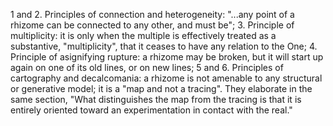 
1 and 2. Principles of connection and heterogeneity: "...any point of a rhizome can be connected to any other, and must be";
3. Principle of multiplicity: it is only when the multiple is effectively treated as a substantive, "multiplicity", that it ceases to have any relation to the One;
4. Principle of asignifying rupture: a rhizome may be broken, but it will start up again on one of its old lines, or on new lines;
5 and 6. Principles of cartography and decalcomania: a rhizome is not amenable to any structural or generative model; it is a "map and not a tracing". They elaborate in the same section, "What distinguishes the map from the tracing is that it is entirely oriented toward an experimentation in contact with the real."

